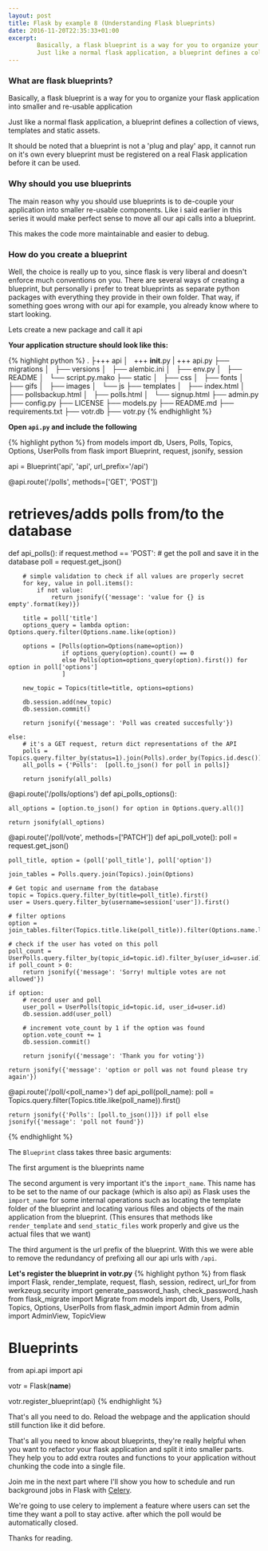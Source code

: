 ```yaml
---
layout: post
title: Flask by example 8 (Understanding Flask blueprints)
date: 2016-11-20T22:35:33+01:00
excerpt:
        Basically, a flask blueprint is a way for you to organize your flask application into smaller and re-usable applications
        Just like a normal flask application, a blueprint defines a collection of views, templates and static assets.
---
```



### What are flask blueprints?

Basically, a flask blueprint is a way for you to organize your flask application into smaller and re-usable application

Just like a normal flask application, a blueprint defines a collection of views, templates and static assets.

It should be noted that a blueprint is not a 'plug and play' app, it cannot run on it's own every blueprint must be registered on a real Flask application before it can be used.

### Why should you use blueprints
The main reason why you should use blueprints is to de-couple your application into smaller re-usable components. Like i said earlier in this series it would make perfect sense to move all our api calls into a blueprint.

This makes the code more maintainable and easier to debug.


### How do you create a blueprint
Well, the choice is really up to you, since flask is very liberal and doesn't enforce much conventions on you. There are several ways of creating a blueprint, but personally i prefer to treat blueprints as separate python packages with everything they provide in their own folder. That way, if something goes wrong with our api for example, you already know where to start looking.

Lets create a new package and call it api

**Your application structure should look like this:**

{% highlight python %}
.
├+++ api
│   +++ __init__.py
|   +++ api.py
├── migrations
│   ├── versions
│   ├── alembic.ini
│   ├── env.py
│   ├── README
│   └── script.py.mako
├── static
│   ├── css
│   ├── fonts
│   ├── gifs
│   ├── images
│   └── js
├── templates
│   ├── index.html
│   ├── pollsbackup.html
│   ├── polls.html
│   └── signup.html
├── admin.py
├── config.py
├── LICENSE
├── models.py
├── README.md
├── requirements.txt
├── votr.db
├── votr.py
{% endhighlight %}

**Open `api.py` and include the following**

{% highlight python %}
from models import db, Users, Polls, Topics, Options, UserPolls
from flask import Blueprint, request, jsonify, session

api = Blueprint('api', 'api', url_prefix='/api')


@api.route('/polls', methods=['GET', 'POST'])
# retrieves/adds polls from/to the database
def api_polls():
    if request.method == 'POST':
        # get the poll and save it in the database
        poll = request.get_json()

        # simple validation to check if all values are properly secret
        for key, value in poll.items():
            if not value:
                return jsonify({'message': 'value for {} is empty'.format(key)})

        title = poll['title']
        options_query = lambda option: Options.query.filter(Options.name.like(option))

        options = [Polls(option=Options(name=option))
                   if options_query(option).count() == 0
                   else Polls(option=options_query(option).first()) for option in poll['options']
                   ]

        new_topic = Topics(title=title, options=options)

        db.session.add(new_topic)
        db.session.commit()

        return jsonify({'message': 'Poll was created succesfully'})

    else:
        # it's a GET request, return dict representations of the API
        polls = Topics.query.filter_by(status=1).join(Polls).order_by(Topics.id.desc()).all()
        all_polls = {'Polls':  [poll.to_json() for poll in polls]}

        return jsonify(all_polls)


@api.route('/polls/options')
def api_polls_options():

    all_options = [option.to_json() for option in Options.query.all()]

    return jsonify(all_options)


@api.route('/poll/vote', methods=['PATCH'])
def api_poll_vote():
    poll = request.get_json()

    poll_title, option = (poll['poll_title'], poll['option'])

    join_tables = Polls.query.join(Topics).join(Options)

    # Get topic and username from the database
    topic = Topics.query.filter_by(title=poll_title).first()
    user = Users.query.filter_by(username=session['user']).first()

    # filter options
    option = join_tables.filter(Topics.title.like(poll_title)).filter(Options.name.like(option)).first()

    # check if the user has voted on this poll
    poll_count = UserPolls.query.filter_by(topic_id=topic.id).filter_by(user_id=user.id).count()
    if poll_count > 0:
        return jsonify({'message': 'Sorry! multiple votes are not allowed'})

    if option:
        # record user and poll
        user_poll = UserPolls(topic_id=topic.id, user_id=user.id)
        db.session.add(user_poll)

        # increment vote_count by 1 if the option was found
        option.vote_count += 1
        db.session.commit()

        return jsonify({'message': 'Thank you for voting'})

    return jsonify({'message': 'option or poll was not found please try again'})


@api.route('/poll/<poll_name>')
def api_poll(poll_name):
    poll = Topics.query.filter(Topics.title.like(poll_name)).first()

    return jsonify({'Polls': [poll.to_json()]}) if poll else jsonify({'message': 'poll not found'})

{% endhighlight %}

The `Blueprint` class takes three basic arguments:

The first argument is the blueprints name

The second argument is very important it's the `import_name`. This name has to be set to the name of our package (which is also api) as Flask uses the `import_name` for some internal operations such as locating the template folder of the blueprint and locating various files and objects of the main application from the blueprint. (This ensures that methods like `render_template` and `send_static_files` work properly and give us the actual files that we want)

The third argument is the url prefix of the blueprint. With this we were able to remove the redundancy of prefixing all our api urls with `/api`.


**Let's register the blueprint in votr.py**
{% highlight python %}
from flask import Flask, render_template, request, flash, session, redirect, url_for
from werkzeug.security import generate_password_hash, check_password_hash
from flask_migrate import Migrate
from models import db, Users, Polls, Topics, Options, UserPolls
from flask_admin import Admin
from admin import AdminView, TopicView

# Blueprints
from api.api import api

votr = Flask(__name__)

votr.register_blueprint(api)
{% endhighlight %}

That's all you need to do. Reload the webpage and the application should still function like it did before.

That's all you need to know about blueprints, they're really helpful when you want to refactor your flask application and split it into smaller parts. They help you to add extra routes and functions to your application without chunking the code into a single file.

Join me in the next part where I'll show you how to schedule and run background jobs in Flask with [Celery](http://www.celeryproject.org/).

We're going to use celery to implement a feature where users can set the time they want a poll to stay active. after which the poll would be automatically closed.

Thanks for reading.
